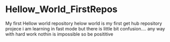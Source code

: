 
# Hellow_World_FirstRepos
My first Hellow world repository
helow world is my first get hub repository projece
i am learning in fast mode
but there is little bit confusion.... any way with hard
work nothin is impossible
so be posititive

